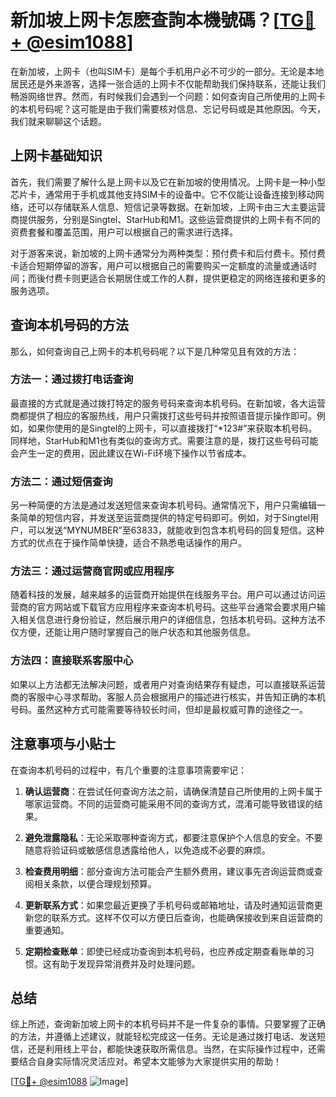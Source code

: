 # 新加坡上网卡怎麽查詢本機號碼？[[TG💪+ @esim1088](https://t.me/s/esim1088)]

在新加坡，上网卡（也叫SIM卡）是每个手机用户必不可少的一部分。无论是本地居民还是外来游客，选择一张合适的上网卡不仅能帮助我们保持联系，还能让我们畅游网络世界。然而，有时候我们会遇到一个问题：如何查询自己所使用的上网卡的本机号码呢？这可能是由于我们需要核对信息、忘记号码或是其他原因。今天，我们就来聊聊这个话题。

## 上网卡基础知识

首先，我们需要了解什么是上网卡以及它在新加坡的使用情况。上网卡是一种小型芯片卡，通常用于手机或其他支持SIM卡的设备中。它不仅能让设备连接到移动网络，还可以存储联系人信息、短信记录等数据。在新加坡，上网卡由三大主要运营商提供服务，分别是Singtel、StarHub和M1。这些运营商提供的上网卡有不同的资费套餐和覆盖范围，用户可以根据自己的需求进行选择。

对于游客来说，新加坡的上网卡通常分为两种类型：预付费卡和后付费卡。预付费卡适合短期停留的游客，用户可以根据自己的需要购买一定额度的流量或通话时间；而後付费卡则更适合长期居住或工作的人群，提供更稳定的网络连接和更多的服务选项。

## 查询本机号码的方法

那么，如何查询自己上网卡的本机号码呢？以下是几种常见且有效的方法：

### 方法一：通过拨打电话查询

最直接的方式就是通过拨打特定的服务号码来查询本机号码。在新加坡，各大运营商都提供了相应的客服热线，用户只需拨打这些号码并按照语音提示操作即可。例如，如果你使用的是Singtel的上网卡，可以直接拨打“*123#”来获取本机号码。同样地，StarHub和M1也有类似的查询方式。需要注意的是，拨打这些号码可能会产生一定的费用，因此建议在Wi-Fi环境下操作以节省成本。

### 方法二：通过短信查询

另一种简便的方法是通过发送短信来查询本机号码。通常情况下，用户只需编辑一条简单的短信内容，并发送至运营商提供的特定号码即可。例如，对于Singtel用户，可以发送“MYNUMBER”至63833，就能收到包含本机号码的回复短信。这种方式的优点在于操作简单快捷，适合不熟悉电话操作的用户。

### 方法三：通过运营商官网或应用程序

随着科技的发展，越来越多的运营商开始提供在线服务平台。用户可以通过访问运营商的官方网站或下载官方应用程序来查询本机号码。这些平台通常会要求用户输入相关信息进行身份验证，然后展示用户的详细信息，包括本机号码。这种方法不仅方便，还能让用户随时掌握自己的账户状态和其他服务信息。

### 方法四：直接联系客服中心

如果以上方法都无法解决问题，或者用户对查询结果存有疑虑，可以直接联系运营商的客服中心寻求帮助。客服人员会根据用户的描述进行核实，并告知正确的本机号码。虽然这种方式可能需要等待较长时间，但却是最权威可靠的途径之一。

## 注意事项与小贴士

在查询本机号码的过程中，有几个重要的注意事项需要牢记：

1. **确认运营商**：在尝试任何查询方法之前，请确保清楚自己所使用的上网卡属于哪家运营商。不同的运营商可能采用不同的查询方式，混淆可能导致错误的结果。
   
2. **避免泄露隐私**：无论采取哪种查询方式，都要注意保护个人信息的安全。不要随意将验证码或敏感信息透露给他人，以免造成不必要的麻烦。

3. **检查费用明细**：部分查询方法可能会产生额外费用，建议事先咨询运营商或查阅相关条款，以便合理规划预算。

4. **更新联系方式**：如果您最近更换了手机号码或邮箱地址，请及时通知运营商更新您的联系方式。这样不仅可以方便日后查询，也能确保接收到来自运营商的重要通知。

5. **定期检查账单**：即使已经成功查询到本机号码，也应养成定期查看账单的习惯。这有助于发现异常消费并及时处理问题。

## 总结

综上所述，查询新加坡上网卡的本机号码并不是一件复杂的事情。只要掌握了正确的方法，并遵循上述建议，就能轻松完成这一任务。无论是通过拨打电话、发送短信，还是利用线上平台，都能快速获取所需信息。当然，在实际操作过程中，还需要结合自身实际情况灵活应对。希望本文能够为大家提供实用的帮助！

[[TG💪+ @esim1088](https://t.me/s/esim1088) ![Image](https://i.postimg.cc/4NQfJmqS/Snipaste-2025-05-13-00-14-12.png)]
